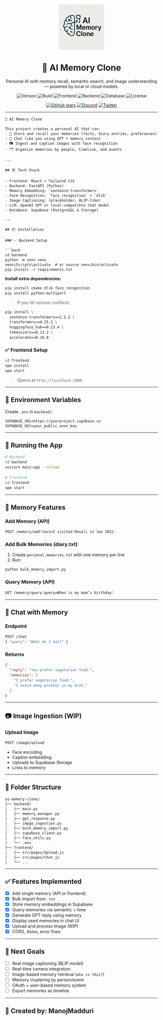 <p align="center">
  <img src="/logo.png" alt="AI Memory Clone Logo" width="150"/>
</p>

<h1 align="center">🧠 AI Memory Clone</h1>

<p align="center">Personal AI with memory recall, semantic search, and image understanding — powered by local or cloud models.</p>

<p align="center">
  <img alt="Version" src="https://img.shields.io/badge/version-v1.0.0-purple">
  <img alt="Build" src="https://img.shields.io/badge/build-passing-brightgreen">
  <img alt="Frontend" src="https://img.shields.io/badge/frontend-React-blue">
  <img alt="Backend" src="https://img.shields.io/badge/backend-FastAPI-orange">
  <img alt="Database" src="https://img.shields.io/badge/database-SQLite%20%7C%20PostgreSQL-lightgrey">
  <img alt="License" src="https://img.shields.io/badge/license-MIT-informational">
</p>

<p align="center">
  <a href="https://github.com/manojmadduri/ai-memory-clone"><img src="https://img.shields.io/github/stars/manojmadduri/ai-memory-clone?style=social" alt="GitHub stars"></a>
  <a href="https://discord.gg/yourlink"><img src="https://img.shields.io/discord/000000000000000000?color=7289DA&label=Discord&logo=discord&style=flat" alt="Discord"></a>
  <a href="https://twitter.com/yourhandle"><img src="https://img.shields.io/twitter/follow/yourhandle?style=social" alt="Twitter"></a>
</p>

---


```
🧠 AI Memory Clone

This project creates a personal AI that can:
- 🧠 Store and recall your memories (facts, diary entries, preferences)
- 💬 Chat like you using GPT + memory context
- 📷 Ingest and caption images with face recognition
- 🗂️ Organize memories by people, timeline, and events

---

## 🏗️ Tech Stack

- Frontend: React + Tailwind CSS
- Backend: FastAPI (Python)
- Memory Embedding: `sentence-transformers`
- Face Recognition: `face_recognition` + `dlib`
- Image Captioning: (placeholder, BLIP-like)
- LLM: OpenAI GPT or local-compatible chat model
- Database: Supabase (PostgreSQL & Storage)

---

## 📦 Installation

### ✅ Backend Setup

```bash
cd backend
python -m venv venv
venv\Scripts\activate  # or source venv/bin/activate
pip install -r requirements.txt
```

**Install extra dependencies:**

```bash
pip install cmake dlib face_recognition
pip install python-multipart
```

> If you hit version conflicts:
```bash
pip install \
  sentence-transformers==2.2.2 \
  transformers==4.25.1 \
  huggingface_hub==0.13.4 \
  tokenizers==0.13.3 \
  accelerate==0.18.0
```

### ✅ Frontend Setup

```bash
cd frontend
npm install
npm start
```

> Opens at `http://localhost:3000`

---

## 🔑 Environment Variables

Create `.env` in `backend/`:

```env
SUPABASE_URL=https://yourproject.supabase.co
SUPABASE_KEY=your_public_anon_key
```

---

## 🚀 Running the App

```bash
# Backend
cd backend
uvicorn main:app --reload

# Frontend
cd frontend
npm start
```

---

## 🧠 Memory Features

### Add Memory (API)
```bash
POST /memory/add?text=I visited Manali in Jan 2022.
```

### Add Bulk Memories (diary.txt)
1. Create `personal_memories.txt` with one memory per line
2. Run:

```bash
python bulk_memory_import.py
```

### Query Memory (API)
```bash
GET /memory/query?query=When is my mom’s birthday?
```

---

## 💬 Chat with Memory

### Endpoint
```bash
POST /chat
{ "query": "What do I eat?" }
```

### Returns
```json
{
  "reply": "You prefer vegetarian food.",
  "memories": [
    "I prefer vegetarian food.",
    "I avoid whey protein in my diet."
  ]
}
```

---

## 📷 Image Ingestion (WIP)

### Upload Image
```bash
POST /image/upload
```

- Face encoding
- Caption embedding
- Uploads to Supabase Storage
- Links to memory

---

## 📄 Folder Structure

```
ai-memory-clone/
├── backend/
│   ├── main.py
│   ├── memory_manager.py
│   ├── gpt_response.py
│   ├── image_ingestion.py
│   ├── bulk_memory_import.py
│   ├── supabase_client.py
│   ├── face_utils.py
│   └── .env
├── frontend/
│   ├── src/pages/Upload.js
│   ├── src/pages/Chat.js
│   └── ...
```

---

## ✅ Features Implemented

- [x] Add single memory (API or frontend)
- [x] Bulk import from `.txt`
- [x] Store memory embeddings in Supabase
- [x] Query memories via semantic + time
- [x] Generate GPT reply using memory
- [x] Display used memories in chat UI
- [x] Upload and process image (WIP)
- [x] CORS, Axios, error fixes

---

## 🧩 Next Goals

- [ ] Real image captioning (BLIP model)
- [ ] Real-time camera integration
- [ ] Image-based memory retrieval (`who is this?`)
- [ ] Memory clustering by person/event
- [ ] OAuth + user-based memory system
- [ ] Export memories as timeline

---

## 👤 Created by: ManojMadduri 

```



